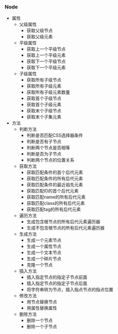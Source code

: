 ### Node
* 属性
    * 父级属性
        * 获取父级节点
        * 获取父级元素
    * 平级属性
        * 获取上一个平级节点
        * 获取上一个平级元素
        * 获取下一个平级节点
        * 获取下一个平级元素
    * 子级属性
        * 获取所有子级节点
        * 获取所有子级元素
        * 获取所有子级元素数量
        * 获取首个子级节点
        * 获取首个子级元素
        * 获取末个子级节点
        * 获取末个子集元素
* 方法
    * 判断方法
        * 判断是否匹配CSS选择器条件
        * 判断是否有子节点
        * 判断两个节点是否相等
        * 判断是否为子节点
        * 判断两个节点的位置关系
    * 获取方法
        * 获取匹配条件的首个后代元素
        * 获取匹配条件的所有后代元素
        * 获取匹配条件的最近祖先元素
        * 获取匹配ID的首个后代元素
        * 获取匹配name的所有后代元素
        * 获取匹配class的所有后代元素
        * 获取匹配tag的所有后代元素
    * 遍历方法
        * 生成包含根节点的所有后代元素遍历器
        * 生成不包含根节点的所有后代元素遍历器
    * 生成方法
        * 生成一个元素节点
        * 生成一个属性节点
        * 生成一个文本节点
        * 生成一个碎片节点
        * 克隆一个节点
    * 插入方法
        * 插入指定节点的指定子节点前面
        * 插入指定节点的指定子节点后面
        * 将字符串转为节点，插入指点节点的指点位置
    * 修改方法
        * 用节点替换节点
        * 用属性替换属性
    * 删除方法
        * 删除一个节点
        * 删除一个子节点
